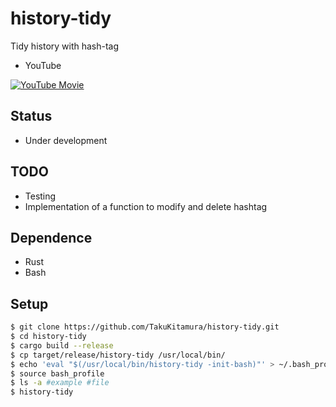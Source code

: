 # history-tidy
Tidy history with hash-tag

- YouTube


[![YouTube Movie](http://img.youtube.com/vi/5RiUXg75OUs/0.jpg)](https://www.youtube.com/watch?v=5RiUXg75OUs)

## Status
- Under development

## TODO
- Testing
- Implementation of a function to modify and delete hashtag

## Dependence
- Rust
- Bash

## Setup

```bash
$ git clone https://github.com/TakuKitamura/history-tidy.git
$ cd history-tidy
$ cargo build --release
$ cp target/release/history-tidy /usr/local/bin/ 
$ echo 'eval "$(/usr/local/bin/history-tidy -init-bash)"' > ~/.bash_profile
$ source bash_profile
$ ls -a #example #file
$ history-tidy
```